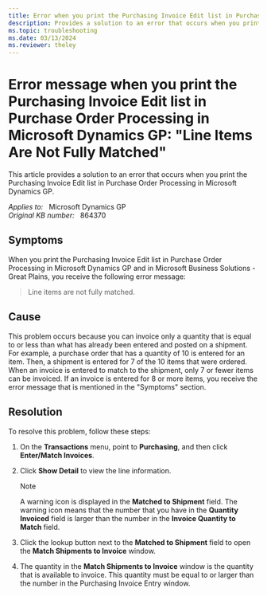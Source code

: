 ```yaml
---
title: Error when you print the Purchasing Invoice Edit list in Purchase Order Processing in Microsoft Dynamics GP 
description: Provides a solution to an error that occurs when you print the Purchasing Invoice Edit list in Purchase Order Processing in Microsoft Dynamics GP.
ms.topic: troubleshooting
ms.date: 03/13/2024
ms.reviewer: theley
---
```

# Error message when you print the Purchasing Invoice Edit list in Purchase Order Processing in Microsoft Dynamics GP: "Line Items Are Not Fully Matched"

This article provides a solution to an error that occurs when you print the Purchasing Invoice Edit list in Purchase Order Processing in Microsoft Dynamics GP.

_Applies to:_ &nbsp; Microsoft Dynamics GP  
_Original KB number:_ &nbsp; 864370

## Symptoms

When you print the Purchasing Invoice Edit list in Purchase Order Processing in Microsoft Dynamics GP and in Microsoft Business Solutions - Great Plains, you receive the following error message:

> Line items are not fully matched.

## Cause

This problem occurs because you can invoice only a quantity that is equal to or less than what has already been entered and posted on a shipment. For example, a purchase order that has a quantity of 10 is entered for an item. Then, a shipment is entered for 7 of the 10 items that were ordered. When an invoice is entered to match to the shipment, only 7 or fewer items can be invoiced. If an invoice is entered for 8 or more items, you receive the error message that is mentioned in the "Symptoms" section.

## Resolution

To resolve this problem, follow these steps:

1. On the **Transactions** menu, point to **Purchasing**, and then click **Enter/Match Invoices**.
2. Click **Show Detail** to view the line information.

    > [!NOTE]
    > A warning icon is displayed in the **Matched to Shipment** field. The warning icon means that the number that you have in the **Quantity Invoiced** field is larger than the number in the **Invoice Quantity to Match** field.
3. Click the lookup button next to the **Matched to Shipment** field to open the **Match Shipments to Invoice** window.
4. The quantity in the **Match Shipments to Invoice** window is the quantity that is available to invoice. This quantity must be equal to or larger than the number in the Purchasing Invoice Entry window.
